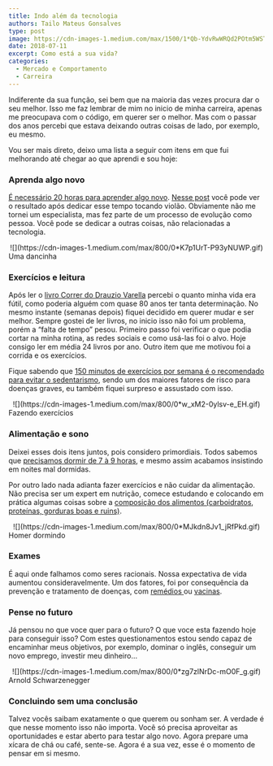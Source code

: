 ```yaml
---
title: Indo além da tecnologia
authors: Tailo Mateus Gonsalves
type: post
image: https://cdn-images-1.medium.com/max/1500/1*Qb-YdvRwWRQd2POtm5WSTw.png
date: 2018-07-11
excerpt: Como está a sua vida?
categories:
  - Mercado e Comportamento
  - Carreira
---
```


Indiferente da sua função, sei bem que na maioria das vezes procura dar o seu
melhor. Isso me faz lembrar de mim no inicio de minha carreira, apenas me
preocupava com o código, em querer ser o melhor. Mas com o passar dos anos
percebi que estava deixando outras coisas de lado, por exemplo, eu mesmo.

Vou ser mais direto, deixo uma lista a seguir com itens em que fui melhorando
até chegar ao que aprendi e sou hoje:

### Aprenda algo novo

[É necessário 20 horas para aprender algo
novo](https://www.youtube.com/watch?v=NM7AJj3vrA8). [Nesse
post](https://medium.com/@tailogonsalves/as-primeiras-20-horas-de-violÃ£o-91cc28c874b1)
você pode ver o resultado após dedicar esse tempo tocando violão. Obviamente não
me tornei um especialista, mas fez parte de um processo de evolução como pessoa.
Você pode se dedicar a outras coisas, não relacionadas a tecnologia.

<div style="text-align:center">
![](https://cdn-images-1.medium.com/max/800/0*K7p1UrT-P93yNUWP.gif)
</div>
<span class="figcaption_hack">Uma dancinha</span>

### Exercícios e leitura

Após ler o [livro Correr do Drauzio
Varella](https://drauziovarella.uol.com.br/livro/correr-2/) percebi o quanto
minha vida era fútil, como poderia alguém com quase 80 anos ter tanta
determinação. No mesmo instante (semanas depois) fiquei decidido em querer mudar
e ser melhor. Sempre gostei de ler livros, no inicio isso não foi um problema,
porém a “falta de tempo” pesou. Primeiro passo foi verificar o que podia cortar
na minha rotina, as redes sociais e como usá-las foi o alvo. Hoje consigo ler em
média 24 livros por ano. Outro item que me motivou foi a corrida e os
exercícios. 

Fique sabendo que [150 minutos de exercícios por semana é o recomendado para
evitar o
sedentarismo](https://drauziovarella.uol.com.br/atividade-fisica/150-minutos-de-exercicios-por-semana/),
sendo um dos maiores fatores de risco para doenças graves, eu também fiquei
surpreso e assustado com isso.

<div style="text-align:center">
![](https://cdn-images-1.medium.com/max/800/0*w_xM2-0ylsv-e_EH.gif)
</div>
<span class="figcaption_hack">Fazendo exercícios</span>

### Alimentação e sono

Deixei esses dois itens juntos, pois considero primordiais. Todos sabemos que
[precisamos dormir de 7 à 9 horas](https://www.youtube.com/watch?v=fa7rEZrTSlg),
e mesmo assim acabamos insistindo em noites mal dormidas. 

Por outro lado nada adianta fazer exercícios e não cuidar da alimentação. Não
precisa ser um expert em nutrição, comece estudando e colocando em prática
algumas coisas sobre a [composição dos alimentos (carboidratos, proteínas,
gorduras boas e
ruins)](http://globoesporte.globo.com/eu-atleta/nutricao/guia/composicao-dos-alimentos-o-que-sao-carboidratos-lipidios-e-proteinas.html).

<div style="text-align:center">
![](https://cdn-images-1.medium.com/max/800/0*MJkdn8Jv1_jRfPkd.gif)
</div>
<span class="figcaption_hack">Homer dormindo</span>

### Exames

É aqui onde falhamos como seres racionais. Nossa expectativa de vida aumentou
consideravelmente. Um dos fatores, foi por consequência da prevenção e
tratamento de doenças, com [remédios
](https://drauziovarella.uol.com.br/genericos/como-e-feito-um-medicamento/)ou
[vacinas](https://www.youtube.com/watch?v=hUvHKz3ugOg). 

### Pense no futuro

Já pensou no que voce quer para o futuro? O que voce esta fazendo hoje para
conseguir isso? Com estes questionamentos estou sendo capaz de encaminhar meus
objetivos, por exemplo, dominar o inglês, conseguir um novo emprego, investir
meu dinheiro…

<div style="text-align:center">
![](https://cdn-images-1.medium.com/max/800/0*zg7zlNrDc-mO0F_g.gif)
</div>
<span class="figcaption_hack">Arnold Schwarzenegger</span>

### Concluindo sem uma conclusão

Talvez vocês saibam exatamente o que querem ou sonham ser. A verdade é que nesse
momento isso não importa. Você só precisa aproveitar as oportunidades e estar
aberto para testar algo novo. Agora prepare uma xícara de chá ou café, sente-se.
Agora é a sua vez, esse é o momento de pensar em si mesmo.